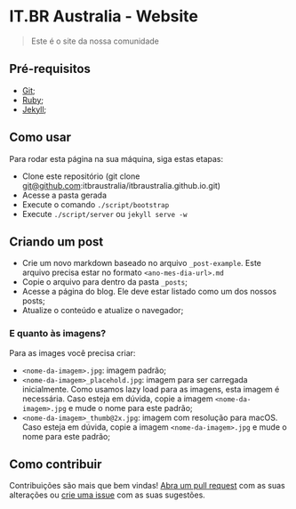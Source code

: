# IT.BR Australia - Website


> Este é o site da nossa comunidade


## Pré-requisitos

- [Git](http://git-scm.com/downloads);
- [Ruby](http://www.ruby-lang.org/pt/downloads/);
- [Jekyll](http://jekyllrb.com/);


## Como usar

Para rodar esta página na sua máquina, siga estas etapas:

- Clone este repositório (git clone git@github.com:itbraustralia/itbraustralia.github.io.git)
- Acesse a pasta gerada
- Execute o comando `./script/bootstrap`
- Execute `./script/server` ou `jekyll serve -w`


## Criando um post

- Crie um novo markdown baseado no arquivo `_post-example`. Este arquivo precisa estar no formato `<ano-mes-dia-url>.md`
- Copie o arquivo para dentro da pasta `_posts`;
- Acesse a página do blog. Ele deve estar listado como um dos nossos posts;
- Atualize o conteúdo e atualize o navegador;


### E quanto às imagens?

Para as images você precisa criar:

- `<nome-da-imagem>.jpg`: imagem padrão;
- `<nome-da-imagem>_placehold.jpg`: imagem para ser carregada inicialmente. Como usamos lazy load para as imagens, esta imagem é necessária. Caso esteja em dúvida, copie a imagem `<nome-da-imagem>.jpg` e mude o nome para este padrão;
- `<nome-da-imagem>_thumb@2x.jpg`: imagem com resolução para macOS. Caso esteja em dúvida, copie a imagem `<nome-da-imagem>.jpg` e mude o nome para este padrão; 


## Como contribuir

Contribuições são mais que bem vindas! [Abra um pull request](https://github.com/itbraustralia/itbraustralia.github.io/pulls) com as suas alterações ou [crie uma issue](https://github.com/itbraustralia/itbraustralia.github.io/issues) com as suas sugestões.
